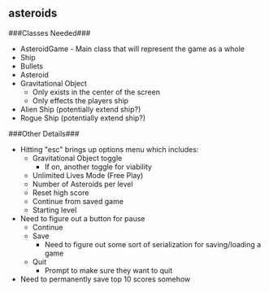 asteroids
-
###Classes Needed###
- AsteroidGame - Main class that will represent the game as a whole
- Ship
- Bullets
- Asteroid
- Gravitational Object
	- Only exists in the center of the screen
	- Only effects the players ship
- Alien Ship (potentially extend ship?)
- Rogue Ship (potentially extend ship?)

###Other Details###
- Hitting "esc" brings up options menu which includes:
	- Gravitational Object toggle
		- If on, another toggle for viability
	- Unlimited Lives Mode (Free Play)
	- Number of Asteroids per level
	- Reset high score
	- Continue from saved game
	- Starting level
- Need to figure out a button for pause
	- Continue
	- Save
		- Need to figure out some sort of serialization for saving/loading a game
	- Quit
		- Prompt to make sure they want to quit
- Need to permanently save top 10 scores somehow

